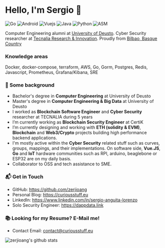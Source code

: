 # Hello, I'm Sergio 👋

![Go](https://img.shields.io/badge/Go-Expert-blue)
![Android](https://img.shields.io/badge/Android-Expert-blue)
![Vuejs](https://img.shields.io/badge/Vuejs-Expert-blue)
![Java](https://img.shields.io/badge/Java-Intermediate-green)
![Python](https://img.shields.io/badge/Python-Intermediate-green)
![ASM](https://img.shields.io/badge/Assembly-Beginner-yellow)

Computer Engineering alumni at [University of Deusto](https://www.deusto.es/cs/Satellite/deusto/es/universidad-deusto). Cyber Security researcher at [Tecnalia Research & Innovation](https://www.tecnalia.com/). Proudly from [Bilbao, Basque Country](https://www.basquecountry.eus/inicio/)

### Knowledge areas

Docker, docker-compose, terraform, AWS, Go, Gorm, Postgres, Redis, Javascript, Prometheus, Grafana/Kibana, SRE

### 🔨 Some background

- Bachelor's degree in **Computer Engineering** at University of Deusto
- Master's degree in **Computer Engineering & Big Data** at University of Deusto
- I worked as **Blockchain Software Engineer** and **Cyber Security** researcher at TECNALIA during 5 years
- I’m currently working as **Blockchain Security Engineer** at CertiK
- I’m currently designing and working with **ETH (solidity & EVM)**, **Blockchain** and **Web3/Crypto** projects building high performance backend applications.
- I'm mostly active within the **Cyber Security** related stuff such as curves, groups, mappings, and their implementations. On software side, **Vue.JS**, **Go** and **IoT** hardware communities such as RPI, arduino, beaglebone or ESP32 are on my daily basis.
- Collaborator to OSS and tech assistance to SME.

<!--
### 🔥 Work in progress

- Free time PhD Student in **ETH (solidity & EVM)**, **Blockchain** and **Cybersecurity**
-->

### 📬 Get in Touch

- GitHub: https://github.com/zerjioang
- Personal Blog: https://curiousstuff.eu
- LinkedIn: https://www.linkedin.com/in/sergio-anguita-lorenzo
- Solo Security Engineer: https://dappdata.link

### 📚 Looking for my Resume? E-Mail me!

- Contact Email: contact@curiousstuff.eu

![zerjioang's github stats](https://github-readme-stats.vercel.app/api?username=zerjioang&show_icons=true&hide_border=true)

